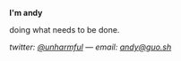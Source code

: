 **I'm andy**

doing what needs to be done.

*twitter:  [@unharmful](https://twitter.com/unharmful) — email: andy@guo.sh*
